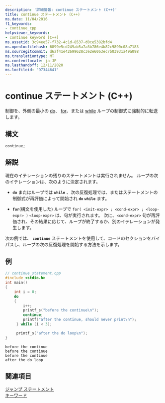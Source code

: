 ```yaml
---
description: '詳細情報: continue ステートメント (C++)'
title: continue ステートメント (C++)
ms.date: 11/04/2016
f1_keywords:
- continue_cpp
helpviewer_keywords:
- continue keyword [C++]
ms.assetid: 3c94ee57-f732-4c1d-8537-d0ce5382bfd4
ms.openlocfilehash: 6899e5cd249ab5a7a3b786e4b82c9890c08a7183
ms.sourcegitcommit: d6af41e42699628c3e2e6063ec7b03931a49a098
ms.translationtype: MT
ms.contentlocale: ja-JP
ms.lasthandoff: 12/11/2020
ms.locfileid: "97344641"
---
```

# <a name="continue-statement-c"></a>continue ステートメント (C++)

制御を、外側の最小の [do](../cpp/do-while-statement-cpp.md)、 [for](../cpp/for-statement-cpp.md)、または [while](../cpp/while-statement-cpp.md) ループの制御式に強制的に転送します。

## <a name="syntax"></a>構文

```
continue;
```

## <a name="remarks"></a>解説

現在のイテレーションの残りのステートメントは実行されません。 ループの次のイテレーションは、次のように決定されます。

- **`do`** またはループでは **`while`** 、次の反復処理では、またはステートメントの制御式が再評価によって開始され **`do`** **`while`** ます。

- **`for`**(構文を使用した) ループで `for( <init-expr> ; <cond-expr> ; <loop-expr> )` `<loop-expr>` は、句が実行されます。 次に、`<cond-expr>` 句が再評価され、その結果に応じて、ループが終了するか、別のイテレーションが発生します。

次の例では、 **`continue`** ステートメントを使用して、コードのセクションをバイパスし、ループの次の反復処理を開始する方法を示します。

## <a name="example"></a>例

```cpp
// continue_statement.cpp
#include <stdio.h>
int main()
{
    int i = 0;
    do
    {
        i++;
        printf_s("before the continue\n");
        continue;
        printf("after the continue, should never print\n");
     } while (i < 3);

     printf_s("after the do loop\n");
}
```

```Output
before the continue
before the continue
before the continue
after the do loop
```

## <a name="see-also"></a>関連項目

[ジャンプ ステートメント](../cpp/jump-statements-cpp.md)<br/>
[キーワード](../cpp/keywords-cpp.md)
